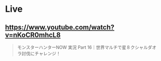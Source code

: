 # Live

## https://www.youtube.com/watch?v=nKoCR0mhcL8

> モンスターハンターNOW 実況 Part 16｜世界マルチで星８クシャルダオラ討伐にチャレンジ！
